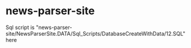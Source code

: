 # news-parser-site
Sql script is "news-parser-site/NewsParserSite.DATA/Sql_Scripts/DatabaseCreateWithData/12.SQL" here
